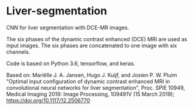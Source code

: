 # Liver-segmentation
CNN for liver segmentation with DCE-MR images.

The six phases of the dynamic contrast enhanced (DCE) MRI are used as input images. The six phases are concatenated to one image with six channels. 

Code is based on Python 3.6, tensorflow, and keras.


Based on:
Mariëlle J. A. Jansen, Hugo J. Kuijf, and Josien P. W. Pluim "Optimal input configuration of dynamic contrast enhanced MRI in convolutional neural networks for liver segmentation", Proc. SPIE 10949, Medical Imaging 2019: Image Processing, 109491V (15 March 2019); https://doi.org/10.1117/12.2506770 
